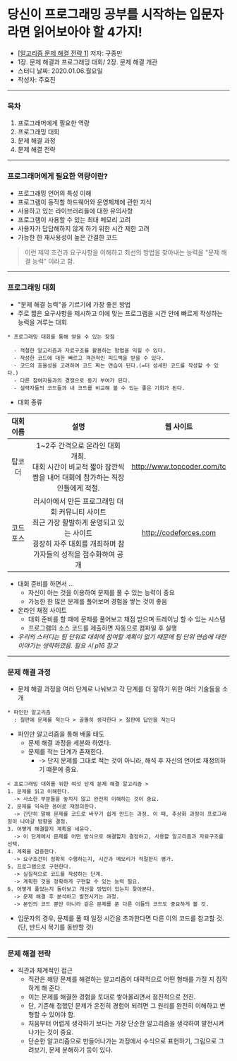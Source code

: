 # 당신이 프로그래밍 공부를 시작하는 입문자라면 읽어보아야 할 4가지!
* [[알고리즘 문제 해결 전략 1](https://book.algospot.com/)] 저자: 구종만
* 1장. 문제 해결과 프로그래밍 대회/ 2장. 문제 해결 개관
* 스터디 날짜: 2020.01.06.월요일
* 작성자: 주효진
- - - -
### 목차
1. 프로그래머에게 필요한 역량
2. 프로그래밍 대회
3. 문제 해결 과정
4. 문제 해결 전략
- - - -
### 프로그래머에게 필요한 역량이란?
* 프로그래밍 언어의 특성 이해
* 프로그램이 동작할 하드웨어와 운영체제에 관한 지식
* 사용하고 있는 라이브러리들에 대한 유의사항
* 프로그램이 사용할 수 있는 최대 메모리 고려
* 사용자가 답답해하지 않게 하기 위한 시간 제한 고려
* 가능한 한 재사용성이 높은 간결한 코드
> 이런 제약 조건과 요구사항을 이해하고 최선의 방법을 찾아내는 능력을 "문제 해결 능력" 이라고 함.
- - - -
### 프로그래밍 대회
* "문제 해결 능력"을 기르기에 가장 좋은 방법
* 주로 짧은 요구사항을 제시하고 이에 맞는 프로그램을 시간 안에 빠르게 작성하는 능력을 겨루는 대회
~~~
* 프로그래밍 대회를 통해 얻을 수 있는 장점 

  - 적절한 알고리즘과 자료구조를 활용하는 방법을 익힐 수 있다.
  - 작성한 코드에 대한 빠르고 객관적인 피드백을 받을 수 있다.
  - 코드의 효율성을 고려하여 코드 짜는 연습이 된다.(=더 섬세한 코드를 작성할 수 있다.)
  - 다른 참여자들과의 경쟁으로 동기 부여가 된다.
  - 실력자들의 코드들과 내 코드를 비교해 볼 수 있는 좋은 기회가 된다.
~~~
* 대회 종류

| 대회 이름 | 설명 | 웹 사이트 |
|:-------:|:------:|:------:|
| 탑코더 | 1~2주 간격으로 온라인 대회 개최.<br>대회 시간이 비교적 짧아 잠깐씩 짬을 내어 대회에 참가하는 직장인들에게 적절. | http://www.topcoder.com/tc |
| 코드포스 | 러시아에서 만든 프로그래밍 대회 커뮤니티 사이트 <br>최근 가장 활발하게 운영되고 있는 사이트 <br> 굉장히 자주 대회를 개최하며 참가자들의 성적을 점수화하여 공개 | http://codeforces.com |
* 대회 준비를 하면서 ...
  * 자신이 아는 것을 이용하여 문제를 풀 수 있는 능력이 중요
  * 가능한 한 많은 문제를 풀어보며 경험을 쌓는 것이 좋음
* 온라인 채점 사이트
  * 대회 준비를 할 때에 문제를 풀어보고 채점 받으며 트레이닝 할 수 있는 시스템
  * 프로그램의 소스 코드를 제출하면 자동으로 컴파일 후 실행
* *우리의 스터디는 팀 단위로 대회에 참여할 계획이 없기 때문에 팀 단위 연습에 대한 이야기는 생략하였음. 필요 시 p16 참고*
- - - -
### 문제 해결 과정
* 문제 해결 과정을 여러 단계로 나눠보고 각 단계를 더 잘하기 위한 여러 기술들을 소개
~~~
* 파인만 알고리즘
  : 칠판에 문제를 적는다 > 골똘히 생각한다 > 칠판에 답안을 적는다
~~~
* 파인만 알고리즘을 통해 배울 태도
  * 문제 해결 과정을 세분화 하였다.
  * 문제를 적는 단계가 존재한다.
    * -> 단지 문제를 그대로 적는 것이 아니라, 해석 후 자신의 언어로 재정의하기 떄문에 중요.
~~~
< 프로그래밍 대회를 위한 여섯 단계 문제 해결 알고리즘 >
1. 문제를 읽고 이해한다.
  -> 사소한 부분들을 놓치지 않고 완전히 이해하는 것이 중요.
2. 문제를 익숙한 용어로 재정의한다.
  -> 간단히 말해 문제를 코드로 바꾸기 쉽게 만드는 과정. 이 때, 추상화 과정이 프로그래밍이 나아갈 방향을 결정.
3. 어떻게 해결할지 계획을 세운다.
  -> 이 단계에서 문제를 어떤 방식으로 해결할지 결정하고, 사용할 알고리즘과 자료구조를 선택.
4. 계획을 검증한다.
  -> 요구조건이 정확히 수행하는지, 시간과 메모리가 적절한지 평가.
5. 프로그램으로 구현한다.
  -> 실질적으로 코드를 작성하는 단계.
  -> 계획한 것을 정확하게 구현할 수 있는 능력 필요.
6. 어떻게 풀었는지 돌아보고 개선할 방법이 있는지 찾아본다.
  -> 문제 해결 후 분석하고 발전시키는 과정.
  -> 본인의 코드 뿐만 아니라 같은 문제를 푼 다른 이들의 코드도 중요하게 볼 것.
~~~
* 입문자의 경우, 문제를 풀 때 일정 시간을 초과한다면 다른 이의 코드를 참고할 것. (단, 반드시 복기를 동반할 것)
- - - -
### 문제 해결 전략
* 직관과 체계적인 접근
  * 직관은 해당 문제를 해결하는 알고리즘이 대략적으로 어떤 형태를 가질 지 짐작하게 해 준다.
  * 이는 문제를 해결한 경험을 토대로 쌓아올리면서 점진적으로 전진.
  * 단, 기존해 접했던 문제가 온전히 경험이 되려면 그 원리를 완전히 이해하고 변형할 수 있어야 함.
  * 처음부터 어렵게 생각하기 보다는 가장 단순한 알고리즘을 생각하여 발전시켜 나가는 것이 중요.
  * 단순한 알고리즘으로 만들어나가는 과정에서 수식으로 표현하기, 그림으로 그려보기, 문제 분해하기 등이 있다.
